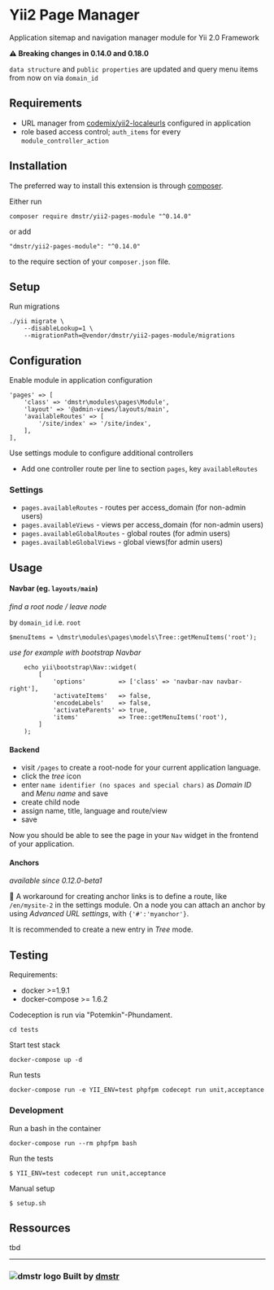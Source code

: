 Yii2 Page Manager
=================

Application sitemap and navigation manager module for Yii 2.0 Framework

**:warning: Breaking changes in 0.14.0 and 0.18.0**

`data structure` and `public properties` are updated and query menu items from now on via `domain_id`

Requirements
------------

- URL manager from [codemix/yii2-localeurls](https://github.com/codemix/yii2-localeurls) configured in application
- role based access control; `auth_items` for every `module_controller_action`


Installation
------------

The preferred way to install this extension is through [composer](http://getcomposer.org/download/).

Either run

```
composer require dmstr/yii2-pages-module "^0.14.0"
```

or add

```
"dmstr/yii2-pages-module": "^0.14.0"
```

to the require section of your `composer.json` file.


Setup
-----

Run migrations

```
./yii migrate \
    --disableLookup=1 \
    --migrationPath=@vendor/dmstr/yii2-pages-module/migrations
```


Configuration
-------------

Enable module in application configuration

    'pages' => [
        'class' => 'dmstr\modules\pages\Module',
        'layout' => '@admin-views/layouts/main',
        'availableRoutes' => [
            '/site/index' => '/site/index',
        ],
    ],


Use settings module to configure additional controllers

- Add one controller route per line to section `pages`, key `availableRoutes`

### Settings

- `pages.availableRoutes` - routes per access_domain (for non-admin users)
- `pages.availableViews` - views per access_domain (for non-admin users)
- `pages.availableGlobalRoutes` - global routes (for admin users)
- `pages.availableGlobalViews` - global views(for admin users)


Usage
-----

#### Navbar (eg. `layouts/main`) 

*find a root node / leave node*

by `domain_id` i.e. `root` 

```
$menuItems = \dmstr\modules\pages\models\Tree::getMenuItems('root');
```

*use for example with bootstrap Navbar*

```
    echo yii\bootstrap\Nav::widget(
        [
            'options'         => ['class' => 'navbar-nav navbar-right'],
            'activateItems'   => false,
            'encodeLabels'    => false,
            'activateParents' => true,
            'items'           => Tree::getMenuItems('root'),
        ]
    );
```

#### Backend

- visit `/pages` to create a root-node for your current application language.
- click the *tree* icon
- enter `name identifier (no spaces and special chars)` as *Domain ID* and *Menu name* and save
- create child node
- assign name, title, language and route/view
- save

Now you should be able to see the page in your `Nav` widget in the frontend of your application.

#### Anchors

*available since 0.12.0-beta1*

:construction_worker: A workaround for creating anchor links is to define a route, like `/en/mysite-2` in the settings module.
On a node you can attach an anchor by using *Advanced URL settings*, with `{'#':'myanchor'}`.

It is recommended to create a new entry in *Tree* mode.

Testing
-------

Requirements:

 - docker >=1.9.1
 - docker-compose >= 1.6.2

Codeception is run via "Potemkin"-Phundament.


    cd tests

Start test stack    
    
    docker-compose up -d

Run tests

    docker-compose run -e YII_ENV=test phpfpm codecept run unit,acceptance

### Development

 Run a bash in the container
 
    docker-compose run --rm phpfpm bash
    
Run the tests
    
    $ YII_ENV=test codecept run unit,acceptance

Manual setup
    
    $ setup.sh


Ressources
----------

tbd

---

### ![dmstr logo](http://t.phundament.com/dmstr-16-cropped.png) Built by [dmstr](http://diemeisterei.de)
